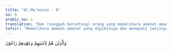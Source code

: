 ```yaml
---
title: "Al-Mu'minun - 8"
no: 8
arabic_no: ٨
translation: "Dan (sungguh beruntung) orang yang memelihara amanat-amanat dan janjinya,"
tafsir: "Memelihara amanat-amanat yang dipikulnya dan menepati janjinya. Dalam ayat ini Allah menerangkan sifat keenam dari orang mukmin yang beruntung itu, ialah suka memelihara amanat-amanat yang dipikulnya, baik dari Allah ataupun dari sesama manusia, yaitu bilamana kepada mereka dititipkan barang atau uang sebagai amanat yang harus disampaikan kepada orang lain, maka mereka benar-benar menyampaikan amanat itu sebagaimana mestinya, dan tidak berbuat khianat. Demikian pula bila mereka mengadakan perjanjian, mereka memenuhinya dengan sempurna. Mereka menjauhkan diri dari sifat kemunafikan seperti tersebut dalam sebuah hadis yang masyhur, yang menyatakan bahwa tanda-tanda orang munafik itu ada tiga, yaitu kalau berbicara suka berdusta, jika menjanjikan sesuatu suka menyalahi janji dan jika diberi amanat suka berkhianat."
---
```


وَالَّذِيْنَ هُمْ لِاَمٰنٰتِهِمْ وَعَهْدِهِمْ رَاعُوْنَ ۙ
